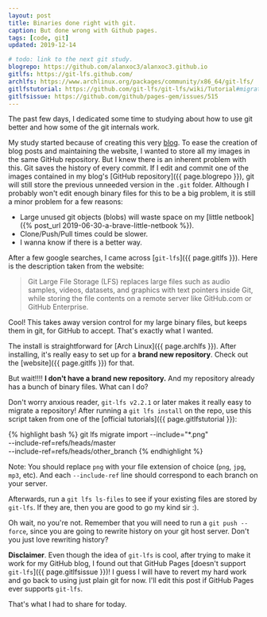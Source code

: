 ```yaml
---
layout: post
title: Binaries done right with git.
caption: But done wrong with Github pages.
tags: [code, git]
updated: 2019-12-14

# todo: link to the next git study.
blogrepo: https://github.com/alanxoc3/alanxoc3.github.io
gitlfs: https://git-lfs.github.com/
archlfs: https://www.archlinux.org/packages/community/x86_64/git-lfs/
gitlfstutorial: https://github.com/git-lfs/git-lfs/wiki/Tutorial#migrating-existing-repository-data-to-lfs
gitlfsissue: https://github.com/github/pages-gem/issues/515
---
```

The past few days, I dedicated some time to studying about how to use git
better and how some of the git internals work.

My study started because of creating this very [blog]({{site.url}}). To ease
the creation of blog posts and maintaining the website, I wanted to store all
my images in the same GitHub repository. But I knew there is an inherent
problem with this. Git saves the history of every commit. If I edit and commit
one of the images contained in my blog's [GitHub
repository]({{ page.blogrepo }}), git will still
store the previous unneeded version in the `.git` folder. Although I probably
won't edit enough binary files for this to be a big problem, it is still a
minor problem for a few reasons:
- Large unused git objects (blobs) will waste space on my [little netbook]({%
  post_url 2019-06-30-a-brave-little-netbook %}).
- Clone/Push/Pull times could be slower.
- I wanna know if there is a better way.

After a few google searches, I came across [`git-lfs`]({{ page.gitlfs }}). Here
is the description taken from the website:
> Git Large File Storage (LFS) replaces large files such as audio samples,
> videos, datasets, and graphics with text pointers inside Git, while storing
> the file contents on a remote server like GitHub.com or GitHub Enterprise.

Cool! This takes away version control for my large binary files, but keeps them
in git, for GitHub to accept. That's exactly what I wanted.

The install is straightforward for [Arch Linux]({{ page.archlfs }}). After
installing, it's really easy to set up for a __brand new repository__. Check
out the [website]({{ page.gitlfs }}) for that.

But wait!!!! __I don't have a brand new repository.__ And my repository already has
a bunch of binary files. What can I do?

Don't worry anxious reader, `git-lfs v2.2.1` or later makes it really easy to
migrate a repository! After running a `git lfs install` on the repo, use this
script taken from one of the [official
tutorials]({{ page.gitlfstutorial }}):

{% highlight bash %}
git lfs migrate import --include="*.png" \
    --include-ref=refs/heads/master \
    --include-ref=refs/heads/other_branch
{% endhighlight %}

Note: You should replace `png` with your file extension of choice (`png`, `jpg`,
`mp3`, etc). And each `--include-ref` line should correspond to each branch on
your server.

Afterwards, run a `git lfs ls-files` to see if your existing files are stored
by `git-lfs`. If they are, then you are good to go my kind sir :).

Oh wait, no you're not. Remember that you will need to run a `git push
--force`, since you are going to rewrite history on your git host server. Don't
you just love rewriting history?

__Disclaimer__. Even though the idea of `git-lfs` is cool, after trying to make
it work for my GitHub blog, I found out that GitHub Pages [doesn't support
`git-lfs`]({{ page.gitlfsissue }})! I guess I will have
to revert my hard work and go back to using just plain git for now. I'll edit
this post if GitHub Pages ever supports `git-lfs`.

That's what I had to share for today.
